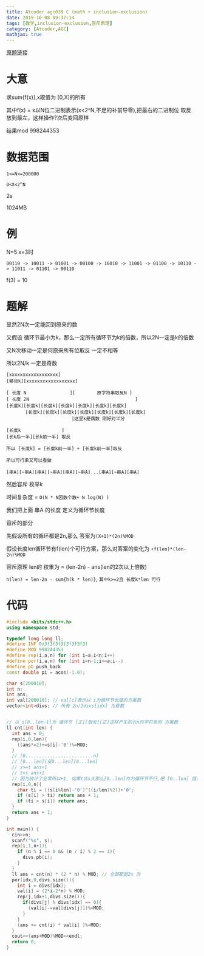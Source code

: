 ```yaml
---
title: Atcoder agc039 C (math + inclusion-exclusion)
date: 2019-10-08 09:37:14
tags: [数学,inclusion-exclusion,容斥原理]
category: [Atcoder,AGC]
mathjax: true
---
```


[原题链接](https://atcoder.jp/contests/agc039/tasks/agc039_c)

# 大意

求sum{f(x)},x取值为 [0,X]的所有

其中f(x) = x以N位二进制表示(x<2^N,不足的补前导零),把最右的二进制位 取反 放到最左，这样操作?次后变回原样

结果mod 998244353

# 数据范围

`1<=N<=200000`

`0<X<2^N`

2s

1024MB

# 例

N=5 x=3时

`00110 -> 10011 -> 01001 -> 00100 -> 10010 -> 11001 -> 01100 -> 10110 -> 11011 -> 01101 -> 00110`

f(3) = 10

# 题解

显然2N次一定能回到原来的数

又假设 循环节最小为k，那么一定所有循环节为k的倍数，所以2N一定是k的倍数

又N次移动一定是何原来所有位取反 一定不相等

所以2N/k 一定是奇数

```
[xxxxxxxxxxxxxxxxxx]
[移动k][xxxxxxxxxxxxxxxxxx]

[ 长度 N                ][        原字符串取反N ]
[ 长度 2N                                       ]
[长度k][长度k][长度k][长度k][长度k][长度k][长度k]
       [长度k][长度k][长度k][长度k][长度k][长度k][长度k]
                        |这里k是偶数 刚好对半分

[长度k               ]
[长k后一半][长k前一半] 取反

所以 [长度k] = [长度k前一半] + [长度k前一半]取反

所以可行串又可以看做

[串A][~串A][串A][~串A][串A][~串A]...[串A][~串A][串A]

```

然后容斥 枚举k

时间复杂度 = `O(N * N因数个数+ N log(N) )` 

我们把上面 串A 的长度 定义为循环节长度

容斥的部分

先假设所有的循环都是2n,那么 答案为`(X+1)*(2n)%MOD`

假设长度len循环节有f(len)个可行方案，那么对答案的变化为 `+f(len)*(len-2n)%MOD`

容斥原理 len的 权重为 = (len-2n) - ans(len的2次以上倍数)

`h(len) = len-2n - sum{h(k * len)}`, `其中k>=2且 长度k*len 可行`

# 代码

```cpp
#include <bits/stdc++.h>
using namespace std;

typedef long long ll;
#define INF 0x3f3f3f3f3f3f3f3f
#define MOD 998244353
#define rep(i,a,n) for (int i=a;i<n;i++)
#define per(i,a,n) for (int i=n-1;i>=a;i--)
#define pb push_back
const double pi = acos(-1.0);

char s[200010];
int n;
int ans;
int val[200010]; // val[i]表示以 i为循环节长度的方案数
vector<int>divs; // 所有 2n/2divs[idx] 为奇数


// 以 s[0..len-1]为 循环节 [正][取反][正]这样产生的长n的字符串的 方案数
ll cnt(int len) {
  int ans = 0;
  rep(i,0,len){
    ((ans*=2)+=s[i]-'0')%=MOD;
  }
  // [0.........................n]
  // [0...len][反0...len][0...len]
  // s>=t ans+1
  // t>s ans+1
  // 因为统计了全零所以+1, 如果t比s大那么[0..len]作为循环节不行,把 [0..len] 值减1可行 所以 全零+1,再-1就是ans
  rep(i,0,n){
    char ti = ((s[i%len]-'0')^((i/len)%2))+'0';
    if (s[i] > ti) return ans + 1;
    if (ti > s[i]) return ans;
  }
  return ans + 1;
}

int main() {
  cin>>n;
  scanf("%s", s);
  rep(i,1,n+1){
    if (n % i == 0 && (n / i) % 2 == 1){
      divs.pb(i);
    }
  }
  ll ans = cnt(n) * (2 * n) % MOD; // 全部都是2n 次
  per(idx,0,divs.size()){
    int i = divs[idx];
    val[i] = (2*i-2*n) % MOD;
    rep(j,idx+1,divs.size()){
      if(divs[j] % divs[idx] == 0){
        (val[i]-=val[divs[j]])%=MOD;
      }
    }
    (ans += cnt(i) * val[i] )%=MOD;
  }
  cout<<(ans+MOD)%MOD<<endl;
  return 0;
}
```
